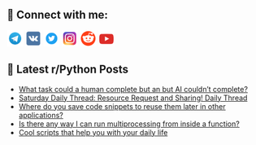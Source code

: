 ## 🔎 Connect with me:
[<img src="https://github.com/bullbesh/bullbesh/blob/main/images/Telegram.png" width="32" height="32" />](https://t.me/bullbesh)
[<img src="https://github.com/bullbesh/bullbesh/blob/main/images/VK.png" width="32" height="32" />](https://vk.com/bullbesh)
[<img src="https://github.com/bullbesh/bullbesh/blob/main/images/Twitter.png" width="32" height="32" />](https://twitter.com/bullbesh1)
[<img src="https://github.com/bullbesh/bullbesh/blob/main/images/Instagram.png" width="32" height="32" />](https://www.instagram.com/bullbesh)
[<img src="https://github.com/bullbesh/bullbesh/blob/main/images/Reddit.png" width="32" height="32" />](https://www.reddit.com/user/bullbesh)
[<img src="https://github.com/bullbesh/bullbesh/blob/main/images/YouTube.png" width="32" height="32" />](https://www.youtube.com/channel/UCtfjRs6uzgq5mfm8S06WTcg)

## 📕 Latest r/Python Posts
<!-- BLOG-POST-LIST:START -->
- [What task could a human complete but an but AI couldn’t complete?](https://www.reddit.com/r/Python/comments/wsx0cq/what_task_could_a_human_complete_but_an_but_ai/)
- [Saturday Daily Thread: Resource Request and Sharing! Daily Thread](https://www.reddit.com/r/Python/comments/wssw9s/saturday_daily_thread_resource_request_and/)
- [Where do you save code snippets to reuse them later in other applications?](https://www.reddit.com/r/Python/comments/wss8os/where_do_you_save_code_snippets_to_reuse_them/)
- [Is there any way I can run multiprocessing from inside a function?](https://www.reddit.com/r/Python/comments/wsqyhg/is_there_any_way_i_can_run_multiprocessing_from/)
- [Cool scripts that help you with your daily life](https://www.reddit.com/r/Python/comments/wsp4bn/cool_scripts_that_help_you_with_your_daily_life/)
<!-- BLOG-POST-LIST:END -->
